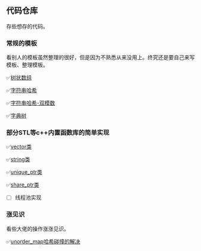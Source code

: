 ## 代码仓库

存些想存的代码。

### 常规的模板

看别人的模板虽然整理的很好，但是因为不熟悉从来没用上。终究还是要自己来写模板、整理模板。

✅[树状数组](./template_codes/BIT.cpp)

✅[字符串哈希](./template_codes/stringHash.cpp)

✅[字符串哈希-双模数](./template_codes/stringDoubleHash.cpp)

✅[字典树](./template_codes/Trie.cpp)

### 部分STL等c++内置函数库的简单实现

✅[vector类](./inner_cpp/vector/vector.cpp)

✅[string类](./inner_cpp/string/string.cpp)

✅[unique_ptr类](./inner_cpp/smart_ptr/unique_ptr.h)

✅[share_ptr类](./inner_cpp/smart_ptr/share_ptr.h)

- [ ] 线程池实现

### 涨见识

看些大佬的操作涨涨见识。

✅[unorder_map哈希碰撞的解决](./extend_codes/hashHitOfUMP.cpp)


